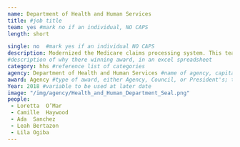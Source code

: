 ```yaml
---
name: Department of Health and Human Services
title: #job title
team: yes #mark no if an individual, NO CAPS
length: short

single: no  #mark yes if an individual NO CAPS
description: Modernized the Medicare claims processing system. This team’s innovation will lead to $7.5 million in savings over the next five years.
#description of why there winning award, in an excel spreadsheet
category: hhs #reference list of categories
agency: Department of Health and Human Services #name of agency, capitalize first letter of each name
award: Agency #type of award, either Agency, Council, or President's; this is case sensitive so make sure to match the options listed exactly. This section generates the format of the card
Year: 2018 #variable to be used at later date
image: "/img/agency/Health_and_Human_Department_Seal.png"
people:
 - Loretta	O’Mar
 - Camille	Haywood
 - Ada	Sanchez
 - Leah	Bertazon
 - Lila	Ogiba
---
```

